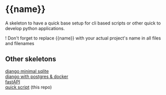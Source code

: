 # {{name}}

A skeleton to have a quick base setup for cli based scripts or other quick to develop python applications.

! Don't forget to replace {{name}} with your actual project's name in all files and filenames


## Other skeletons

[django minimal sqlite](https://github.com/oryon-dominik/skeleton-django-sqlite-minimal)  
[django with postgres & docker](https://github.com/oryon-dominik/skeleton-django-postgres-docker)  
[fastAPI](https://github.com/oryon-dominik/skeleton-fastapi)  
[quick script](https://github.com/oryon-dominik/skeleton-scripts) (this repo)  
